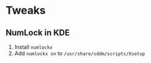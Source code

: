 # Tweaks

## NumLock in KDE

1. Install `numlockx`
2. Add `numlockx on` to `/usr/share/sddm/scripts/Xsetup`
